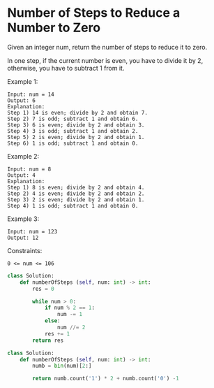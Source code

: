 # Number of Steps to Reduce a Number to Zero

Given an integer num, return the number of steps to reduce it to zero.

In one step, if the current number is even, you have to divide it by 2, otherwise, you have to subtract 1 from it.

Example 1:

```text
Input: num = 14
Output: 6
Explanation:
Step 1) 14 is even; divide by 2 and obtain 7.
Step 2) 7 is odd; subtract 1 and obtain 6.
Step 3) 6 is even; divide by 2 and obtain 3.
Step 4) 3 is odd; subtract 1 and obtain 2.
Step 5) 2 is even; divide by 2 and obtain 1.
Step 6) 1 is odd; subtract 1 and obtain 0.
```

Example 2:

```text
Input: num = 8
Output: 4
Explanation:
Step 1) 8 is even; divide by 2 and obtain 4.
Step 2) 4 is even; divide by 2 and obtain 2.
Step 3) 2 is even; divide by 2 and obtain 1.
Step 4) 1 is odd; subtract 1 and obtain 0.
```

Example 3:

```text
Input: num = 123
Output: 12
```

Constraints:

```text
0 <= num <= 106
```

```python
class Solution:
    def numberOfSteps (self, num: int) -> int:
        res = 0

        while num > 0:
            if num % 2 == 1:
                num -= 1
            else:
                num //= 2
            res += 1
        return res

```

```python
class Solution:
    def numberOfSteps (self, num: int) -> int:
        numb = bin(num)[2:]

        return numb.count('1') * 2 + numb.count('0') -1
```
